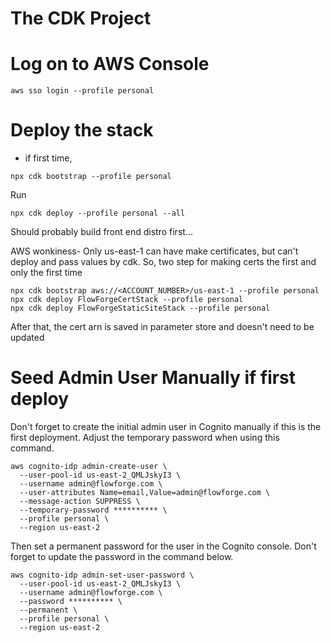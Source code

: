 # The CDK Project

# Log on to AWS Console
```
aws sso login --profile personal
```

# Deploy the stack
* if first time,
```
npx cdk bootstrap --profile personal
```

Run
```
npx cdk deploy --profile personal --all
```
Should probably build front end distro first...


AWS wonkiness- Only us-east-1 can have make certificates, but can't deploy and pass values by cdk.
So, two step for making certs the first and only the first time
```
npx cdk bootstrap aws://<ACCOUNT_NUMBER>/us-east-1 --profile personal
npx cdk deploy FlowForgeCertStack --profile personal
npx cdk deploy FlowForgeStaticSiteStack --profile personal
```
After that, the cert arn is saved in parameter store and doesn't need to be updated


# Seed Admin User Manually if first deploy
Don't forget to create the initial admin user in Cognito manually if this is the first deployment.
Adjust the temporary password when using this command.
```
aws cognito-idp admin-create-user \
  --user-pool-id us-east-2_QMLJskyI3 \
  --username admin@flowforge.com \
  --user-attributes Name=email,Value=admin@flowforge.com \
  --message-action SUPPRESS \
  --temporary-password ********** \
  --profile personal \
  --region us-east-2

```

Then set a permanent password for the user in the Cognito console.
Don't forget to update the password in the command below.
```
aws cognito-idp admin-set-user-password \
  --user-pool-id us-east-2_QMLJskyI3 \
  --username admin@flowforge.com \
  --password ********** \
  --permanent \
  --profile personal \
  --region us-east-2

```
